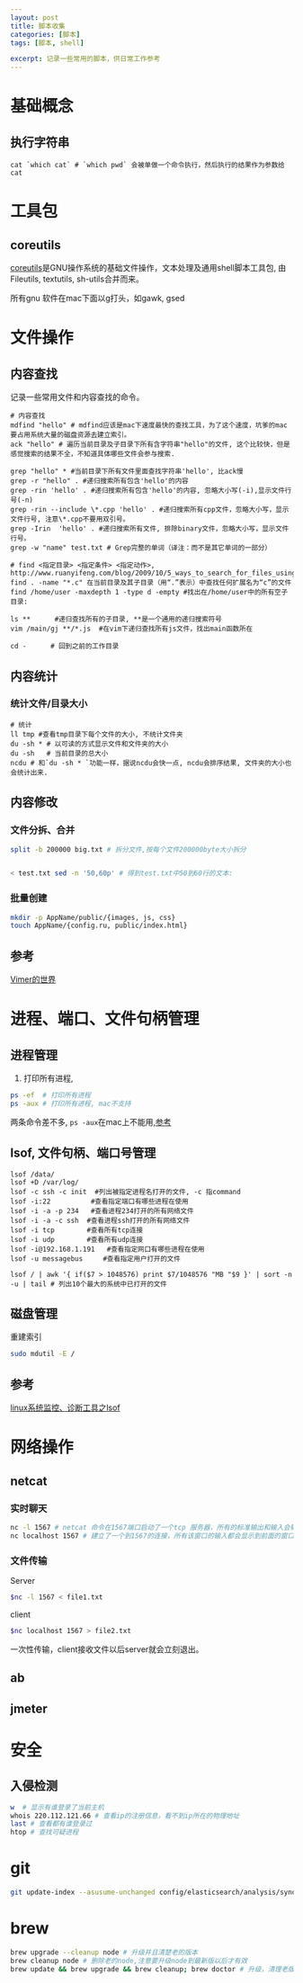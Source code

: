 ```yaml
---
layout: post
title: 脚本收集
categories: [脚本]
tags: [脚本, shell]

excerpt: 记录一些常用的脚本，供日常工作参考
---
```

# 基础概念
## 执行字符串
~~~
cat `which cat` # `which pwd` 会被单做一个命令执行，然后执行的结果作为参数给cat
~~~


# 工具包
## coreutils
[coreutils](http://www.gnu.org/software/coreutils/coreutils.html)是GNU操作系统的基础文件操作，文本处理及通用shell脚本工具包, 由Fileutils, textutils, sh-utils合并而来。

所有gnu 软件在mac下面以g打头，如gawk, gsed
# 文件操作
## 内容查找
记录一些常用文件和内容查找的命令。

~~~shell
# 内容查找
mdfind "hello" # mdfind应该是mac下速度最快的查找工具，为了这个速度，坑爹的mac要占用系统大量的磁盘资源去建立索引。
ack "hello" # 遍历当前目录及子目录下所有含字符串"hello"的文件, 这个比较快，但是感觉搜索的结果不全，不知道具体哪些文件会参与搜索.

grep "hello" * #当前目录下所有文件里面查找字符串'hello', 比ack慢
grep -r "hello" . #递归搜索所有包含'hello'的内容
grep -rin 'hello' . #递归搜索所有包含'hello'的内容, 忽略大小写(-i),显示文件行号(-n)
grep -rin --include \*.cpp 'hello' . #递归搜索所有cpp文件，忽略大小写，显示文件行号, 注意\*.cpp不要用双引号。
grep -Irin  'hello' . #递归搜索所有文件, 排除binary文件，忽略大小写，显示文件行号。
grep -w "name" test.txt # Grep完整的单词（译注：而不是其它单词的一部分）

# find <指定目录> <指定条件> <指定动作>, http://www.ruanyifeng.com/blog/2009/10/5_ways_to_search_for_files_using_the_terminal.html
find . -name "*.c" 在当前目录及其子目录（用“.”表示）中查找任何扩展名为“c”的文件
find /home/user -maxdepth 1 -type d -empty #找出在/home/user中的所有空子目录:

ls **      #递归查找所有的子目录, **是一个通用的递归搜索符号
vim /main/gj **/*.js  #在vim下递归查找所有js文件，找出main函数所在

cd -      # 回到之前的工作目录
~~~

## 内容统计
### 统计文件/目录大小

~~~
# 统计
ll tmp #查看tmp目录下每个文件的大小, 不统计文件夹
du -sh * # 以可读的方式显示文件和文件夹的大小
du -sh   # 当前目录的总大小
ncdu # 和`du -sh * `功能一样，据说ncdu会快一点, ncdu会排序结果, 文件夹的大小也会统计出来.
~~~

## 内容修改

### 文件分拆、合并

~~~sh
split -b 200000 big.txt # 拆分文件,按每个文件200000byte大小拆分


< test.txt sed -n '50,60p' # 得到test.txt中50到60行的文本:
~~~

### 批量创建

~~~sh
mkdir -p AppName/public/{images, js, css}
touch AppName/{config.ru, public/index.html}
~~~

## 参考
[Vimer的世界](http://easwy.com/blog/archives/advanced-vim-skills-catalog/)

# 进程、端口、文件句柄管理

## 进程管理

1. 打印所有进程,
~~~sh
ps -ef  # 打印所有进程
ps -aux # 打印所有进程, mac不支持
~~~

两条命令差不多, `ps -aux`在mac上不能用,[参考](http://www.cnblogs.com/5201351/p/4206461.html)

## lsof, 文件句柄、端口号管理

~~~shell
lsof /data/
lsof +D /var/log/
lsof -c ssh -c init  #列出被指定进程名打开的文件, -c 指command
lsof -i:22          #查看指定端口有哪些进程在使用
lsof -i -a -p 234   #查看进程234打开的所有网络文件
lsof -i -a -c ssh  #查看进程ssh打开的所有网络文件
lsof -i tcp        #查看所有tcp连接
lsof -i udp        #查看所有udp连接
lsof -i@192.168.1.191   #查看指定网口有哪些进程在使用
lsof -u messagebus     #查看指定用户打开的文件

lsof / | awk '{ if($7 > 1048576) print $7/1048576 "MB "$9 }' | sort -n -u | tail # 列出10个最大的系统中已打开的文件
~~~

## 磁盘管理
重建索引

~~~sh
sudo mdutil -E /
~~~

## 参考
[linux系统监控、诊断工具之lsof](https://my.oschina.net/leejun2005/blog/153584)

# 网络操作
## netcat

### 实时聊天

~~~sh
nc -l 1567 # netcat 命令在1567端口启动了一个tcp 服务器，所有的标准输出和输入会输出到该端口。输出和输入都在此shell中展示。
nc localhost 1567 # 建立了一个到1567的连接，所有该窗口的输入都会显示到前面的窗口上。
~~~

### 文件传输

Server
~~~sh
$nc -l 1567 < file1.txt
~~~

client
~~~sh
$nc localhost 1567 > file2.txt
~~~

一次性传输，client接收文件以后server就会立刻退出。
## ab
## jmeter

# 安全
## 入侵检测

~~~sh
w  # 显示有谁登录了当前主机
whois 220.112.121.66 # 查看ip的注册信息，看不到ip所在的物理地址
last # 查看都有谁登录过
htop # 查找可疑进程
~~~

# git

~~~sh
git update-index --asusume-unchanged config/elasticsearch/analysis/synonym/synonyms_en.txt # 忽略对文件的修改
~~~

# brew

~~~sh
brew upgrade --cleanup node # 升级并且清楚老的版本
brew cleanup node # 删除老的node,注意要升级node到最新版以后才有效
brew update && brew upgrade && brew cleanup; brew doctor # 升级，清理老版本，整理link/unlink
~~~
